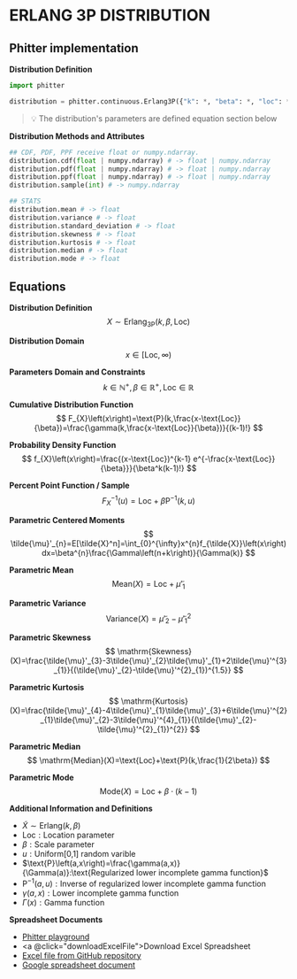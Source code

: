 # ERLANG 3P DISTRIBUTION

## Phitter implementation

**Distribution Definition**

```python
import phitter

distribution = phitter.continuous.Erlang3P({"k": *, "beta": *, "loc": *})
```

> 💡 The distribution's parameters are defined equation section below

**Distribution Methods and Attributes**

```python
## CDF, PDF, PPF receive float or numpy.ndarray.
distribution.cdf(float | numpy.ndarray) # -> float | numpy.ndarray
distribution.pdf(float | numpy.ndarray) # -> float | numpy.ndarray
distribution.ppf(float | numpy.ndarray) # -> float | numpy.ndarray
distribution.sample(int) # -> numpy.ndarray

## STATS
distribution.mean # -> float
distribution.variance # -> float
distribution.standard_deviation # -> float
distribution.skewness # -> float
distribution.kurtosis # -> float
distribution.median # -> float
distribution.mode # -> float
```

## Equations

**Distribution Definition**
$$ X\sim\mathrm{Erlang_{3P}}\left(k,\beta,\text{Loc}\right) $$

**Distribution Domain**
$$ x\in\left[\text{Loc},\infty\right) $$

**Parameters Domain and Constraints**
$$ k\in\mathbb{N}^{+}, \beta\in\mathbb{R}^{+}, \text{Loc}\in\mathbb{R} $$

**Cumulative Distribution Function**
$$ F_{X}\left(x\right)=\text{P}(k,\frac{x-\text{Loc}}{\beta})=\frac{\gamma(k,\frac{x-\text{Loc}}{\beta})}{(k-1)!} $$

**Probability Density Function**
$$ f_{X}\left(x\right)=\frac{(x-\text{Loc})^{k-1} e^{-\frac{x-\text{Loc}}{\beta}}}{\beta^k(k-1)!} $$

**Percent Point Function / Sample**
$$ F^{-1}_{X}\left(u\right)=\text{Loc}+\beta \text{P}^{-1}\left(k,u\right) $$

**Parametric Centered Moments**
$$ \tilde{\mu}'_{n}=E[\tilde{X}^n]=\int_{0}^{\infty}x^{n}f_{\tilde{X}}\left(x\right)dx=\beta^{n}\frac{\Gamma\left(n+k\right)}{\Gamma(k)} $$

**Parametric Mean**
$$ \mathrm{Mean}(X)=\text{Loc}+\tilde{\mu}'_{1} $$

**Parametric Variance**
$$ \mathrm{Variance}(X)=\tilde{\mu}'_{2}-\tilde{\mu}'^{2}_{1} $$

**Parametric Skewness**
$$ \mathrm{Skewness}(X)=\frac{\tilde{\mu}'_{3}-3\tilde{\mu}'_{2}\tilde{\mu}'_{1}+2\tilde{\mu}'^{3}_{1}}{(\tilde{\mu}'_{2}-\tilde{\mu}'^{2}_{1})^{1.5}} $$

**Parametric Kurtosis**
$$ \mathrm{Kurtosis}(X)=\frac{\tilde{\mu}'_{4}-4\tilde{\mu}'_{1}\tilde{\mu}'_{3}+6\tilde{\mu}'^{2}_{1}\tilde{\mu}'_{2}-3\tilde{\mu}'^{4}_{1}}{(\tilde{\mu}'_{2}-\tilde{\mu}'^{2}_{1})^{2}} $$

**Parametric Median**
$$ \mathrm{Median}(X)=\text{Loc}+\text{P}(k,\frac{1}{2\beta}) $$

**Parametric Mode**
$$ \mathrm{Mode}(X)=\text{Loc}+\beta\cdot\left(k-1\right) $$

**Additional Information and Definitions**
- $\tilde{X}\sim\mathrm{Erlang}\left(k,\beta\right)$
- $\text{Loc}:\text{Location parameter}$
- $\beta:\text{Scale parameter}$
- $u:\text{Uniform[0,1] random varible}$
- $\text{P}\left(a,x\right)=\frac{\gamma(a,x)}{\Gamma(a)}:\text{Regularized lower incomplete gamma function}$
- $\text{P}^{-1}\left(a,u\right):\text{Inverse of regularized lower incomplete gamma function}$
- $\gamma\left(a,x\right):\text{Lower incomplete gamma function}$
- $\Gamma\left(x\right):\text{Gamma function}$

**Spreadsheet Documents**

-   [Phitter playground](https://phitter.io/distributions/continuous/erlang_3p)
-   <a @click="downloadExcelFile">Download Excel Spreadsheet</a>
-   [Excel file from GitHub repository](https://github.com/phitterio/phitter-files/blob/main/continuous/erlang_3p.xlsx)
-   [Google spreadsheet document](https://docs.google.com/spreadsheets/d/1EvFPyOAL-TPQyNf7sAXfqgHqap8sGynH0XxrLRVP12M)

<script setup>
const downloadExcelFile = function() {
    const fileId = "erlang_3p";
    const url = `https://raw.githubusercontent.com/phitterio/phitter-files/main/continuous/${fileId}.xlsx`;
    const link = document.createElement("a");
    link.href = url;
    link.setAttribute("download", `${fileId}.xlsx`);
    document.body.appendChild(link);
    link.click();
    document.body.removeChild(link);
};
</script>

<style module>
a {
  cursor: pointer;
}
</style>

    